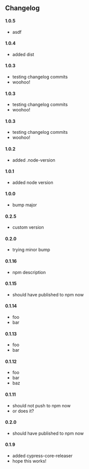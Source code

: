

## Changelog

#### 1.0.5
- asdf

#### 1.0.4
- added dist

#### 1.0.3
- testing changelog commits
- woohoo!

#### 1.0.3
- testing changelog commits
- woohoo!

#### 1.0.3
- testing changelog commits
- woohoo!

#### 1.0.2
- added .node-version

#### 1.0.1
- added node version

#### 1.0.0
- bump major

#### 0.2.5
- custom version

#### 0.2.0
- trying minor bump

#### 0.1.16
- npm description

#### 0.1.15
- should have published to npm now

#### 0.1.14
- foo
- bar

#### 0.1.13
- foo
- bar

#### 0.1.12
- foo
- bar
- baz

#### 0.1.11
- should not push to npm now
- or does it?

#### 0.2.0
- should have published to npm now

#### 0.1.9
- added cypress-core-releaser
- hope this works!
